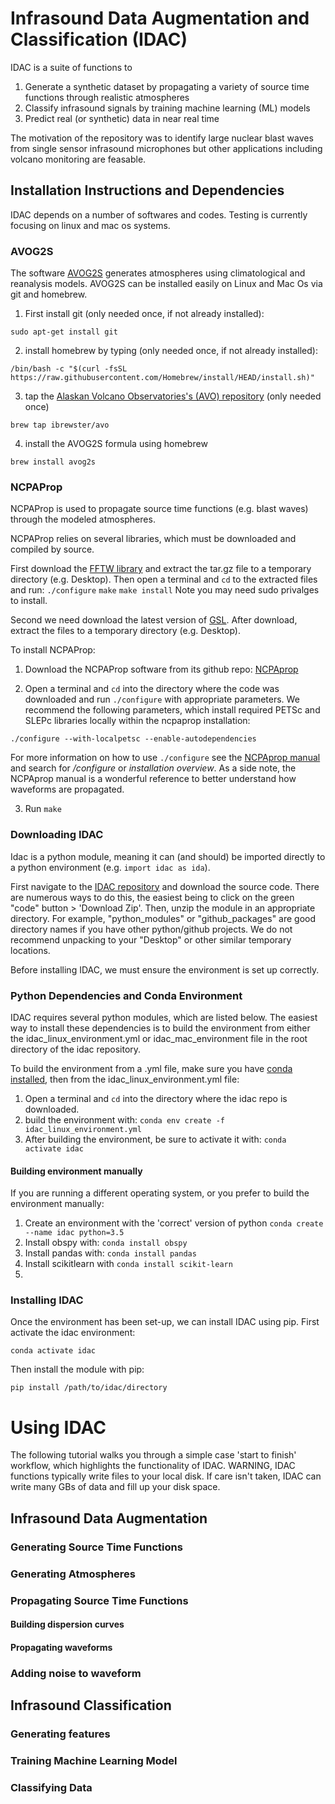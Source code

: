 # Infrasound Data Augmentation and Classification (IDAC)

IDAC is a suite of functions to 
1.  Generate a synthetic dataset by propagating a variety of source time functions through realistic atmospheres
1.  Classify infrasound signals by training machine learning (ML) models 
1.  Predict real (or synthetic) data in near real time

The motivation of the repository was to identify large nuclear blast waves from single sensor infrasound microphones but other applications including volcano monitoring are feasable. 

## Installation Instructions and Dependencies
IDAC depends on a number of softwares and codes.  Testing is currently focusing on linux and mac os systems.  


### AVOG2S 

The software [AVOG2S](https://github.com/usgs/volcano-avog2s) generates atmospheres using climatological and reanalysis models.  AVOG2S can be installed easily on Linux and Mac Os via git and homebrew.

1.  First install git (only needed once, if not already installed):

`sudo apt-get install git`

2.  install homebrew by typing (only needed once, if not already installed): 

`/bin/bash -c "$(curl -fsSL https://raw.githubusercontent.com/Homebrew/install/HEAD/install.sh)"`

3.  tap the [Alaskan Volcano Observatories's (AVO) repository](https://github.com/ibrewster/homebrew-avo) (only needed once)

`brew tap ibrewster/avo`

4.  install the AVOG2S formula using homebrew 

`brew install avog2s`

### NCPAProp
NCPAProp is used to propagate source time functions (e.g. blast waves) through the modeled atmospheres. 

NCPAProp relies on several libraries, which must be downloaded and compiled by source.  

First download the [FFTW library](http://www.fftw.org/download.html) and extract the tar.gz file to a temporary directory (e.g. Desktop).  Then open a terminal and `cd` to the extracted files and run:
`./configure`
`make`
`make install`
Note you may need sudo privalges to install.

Second we need download the latest version of [GSL](ftp://ftp.gnu.org/gnu/gsl/).  After download, extract the files to a temporary directory (e.g. Desktop).  








To install NCPAProp:

1.  Download the NCPAProp software from its github repo: [NCPAprop](https://github.com/chetzer-ncpa/ncpaprop)

2.  Open a terminal and `cd` into the directory where the code was downloaded and run `./configure` with appropriate parameters. We recommend the following parameters, which install required PETSc and SLEPc libraries locally within the ncpaprop installation:

`./configure --with-localpetsc --enable-autodependencies`

For more information on how to use `./configure` see the [NCPAprop manual](https://github.com/chetzer-ncpa/ncpaprop/blob/master/docs/ncpaprop-manual.pdf) and search for */configure* or *installation overview*.  As a side note, the NCPAprop manual is a wonderful reference to better understand how waveforms are propagated.  

3.  Run `make`

### Downloading IDAC
Idac is a python module, meaning it can (and should) be imported directly to a python environment (e.g. `import idac as ida`).  

First navigate to the [IDAC repository](https://github.com/UAF-WATC/idac) and download the source code.  There are numerous ways to do this, the easiest being to click on the green "code" button > 'Download Zip'.  Then, unzip the module in an appropriate directory.  For example, "python_modules" or "github_packages" are good directory names if you have other python/github projects.  We do not recommend unpacking to your "Desktop" or other similar temporary locations. 

Before installing IDAC, we must ensure the environment is set up correctly.  

### Python Dependencies and Conda Environment
IDAC requires several python modules, which are listed below.  The easiest way to install these dependencies is to build the environment from either the idac_linux_environment.yml or idac_mac_environment file in the root directory of the idac repository.  

To build the environment from a .yml file, make sure you have [conda installed](https://docs.conda.io/projects/conda/en/latest/user-guide/install/), then from the idac_linux_environment.yml file:

1.  Open a terminal and `cd` into the directory where the idac repo is downloaded.  
2.  build the environment with: 
`conda env create -f idac_linux_environment.yml`
3.  After building the environment, be sure to activate it with: 
`conda activate idac`

#### Building environment manually 
If you are running a different operating system, or you prefer to build the environment manually: 

1.  Create an environment with the 'correct' version of python
`conda create --name idac python=3.5 `
2.  Install obspy with:
`conda install obspy`
3.  Install pandas with: 
`conda install pandas`
4.  Install scikitlearn with 
`conda install scikit-learn`
5.  

### Installing IDAC

Once the environment has been set-up, we can install IDAC using pip.  First activate the idac environment: 

`conda activate idac`

Then install the module with pip: 

`pip install /path/to/idac/directory`

# Using IDAC

The following tutorial walks you through a simple case 'start to finish' workflow, which highlights the functionality of IDAC.  WARNING, IDAC functions typically write files to your local disk.  If care isn't taken, IDAC can write many GBs of data and fill up your disk space. 

## Infrasound Data Augmentation

### Generating Source Time Functions 


### Generating Atmospheres 


### Propagating Source Time Functions 

#### Building dispersion curves 

#### Propagating waveforms 

### Adding noise to waveform 

## Infrasound Classification

### Generating features 

### Training Machine Learning Model

### Classifying Data




